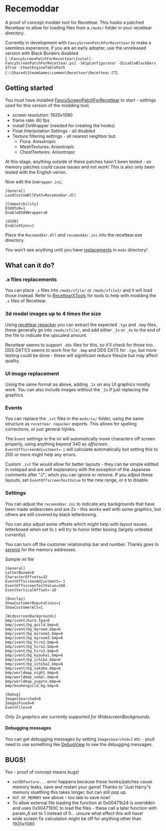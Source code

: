 # Recemoddar
A proof of concept modder tool for Recettear. This hooks a patched Recettear
to allow for loading files from a `/mods/` folder in your recettear directory.

Currently in development with `FancyScreenPatchForRecettear` to make a seemless
experience, if you are an early adopter, use the unreleased version with Black Borders disabled
(`.\FancyScreenPatchForRecettear\Install-FancyScreenPatchForRecettear.ps1 -SkipConfigurator -DisableBlackBars $True -CheatEngineTablePath C:\Shared\SteamGames\common\Recettear\Recettear.CT`).

## Getting started
You must have installed [FancyScreenPatchForRecettear](https://github.com/just-harry/FancyScreenPatchForRecettear) to
start - settings used for this version of the modding tool;
- screen resolution: 1920x1080
- frame rate: 60 fps
- install DxWrapper (needed for creating the hooks)
- Float Interpolation Settings - all disabled
- Texture filtering settings - all nearest neighbor but:
	- Flora: Anisotropic
	- MeshTextures: Anisotropic
	- ChestTextures: Anisotropic

At this stage, anything outside of these patches hasn't been tested - so memory
patches could cause issues and not work! This is also only been tested with
the English verion.

Now edit the `DxWrapper.ini`;
```
[General]
LoadCustomDllPath=Recemoddar.dll

[Compatibility]
D3d8to9=1
EnableD3d9Wrapper=0

[d3d9]
EnableVSync=1
```

Place the `Recemoddar.dll` and `recemoddar.ini` into the recettear.exe directory.

You won't see anything until you have [replacements](https://www.nexusmods.com/recettearanitemshopstale/mods/2) in `mods` directory!

## What can it do?

### .x files replacements
You can place `.x` files into `/mods/xfile/` or `/mods/xfile2/` and it will
load those instead. Refer to [RecettearXTools](https://github.com/ribeena/RecettearXTools) for tools
to help with modding the `.x` files of Recettear.

### 3d model images up to 4 times the size
Using [recettear repacker](https://github.com/UnrealPowerz/recettear-repacker) you can extract the
expected `.tga` and `.bmp` files, these generally go into `/mods/xfile/`,
and add either `_2x` or `_4x` to the end of the file to indicate the upscaled
amount.

Recettear seems to support `.dds` files for this, so it'll check for those too.
DDS DXT1/3 seems to work fine for `.bmp` and DDS DXT5 for `.tga`, but more testing
could be done - these will significant reduce fileszie but may affect quality.

### UI image replacement
Using the same format as above, adding `_2x` on any UI graphics mostly work.
You can also include images without the `_2x` if just replacing the graphics.

### Events
You can replace the `.ivt` files in the `mods/iv/` folder, using the same
structure as `recettear repacker` exports. This allows for spelling corrections,
or just general hijinks.

The `Event` settings in the ini will automatically move characters off screen 
properly, using anything beyond 340 as _offscreen_. `EventOffscreenAdjustment=-1` 
will calculate automatically but setting this to 200 or more might help any errors.

Custom `.ivt` file would allow for better layouts - they can be simple editted in 
notepad and are self explanatory with the exception of the Japanese comments 
after "//", whch you can ignore or remove. If you adjsut these layouts, set
`EventOffscreenTestValue` to the new range, or `0` to disable. 

### Settings
You can adjust the `recemoddar.ini` to indicate any backgrounds that have
been made widescreen and are 2x - this works well with some graphics,
but others are still covered by black letterboxing.

You can also adjust some offsets which might help with layout issues. 
letterboxed when set to `1` will try to honor letter boxing (largely 
untested currently).

You can turn off the customer relationship bar and number. Thanks goes to
[seronis](https://fearlessrevolution.com/viewtopic.php?t=803) for the memory
addresses.

Sample ini file
```
[General]
LetterBoxed=0
CharacterOffsets=32
EventOffscreenAdjustment=-1
EventOffscreenTestValue=340
EventVerticalOffset=-10

[Overlay]
ShowCustomerReputations=1
ShowCustomerAlt=1

[WidescreenBackgrounds]
bmp/ivent/kuro.tga=8
bmp/ivent/bg_guild.bmp=6
bmp/ivent/bg_myroom.bmp=6
bmp/ivent/bg_myroom2.bmp=6
bmp/ivent/bg_myroom3.bmp=6
bmp/ivent/bg_hiro1.bmp=6
bmp/ivent/bg_hiro2.bmp=6
bmp/ivent/bg_hiro3.bmp=6
bmp/ivent/bg_kyoukai.bmp=6
bmp/ivent/bg_ichiba.bmp=6
bmp/ivent/bg_ichiba2.bmp=6
bmp/ivent/bg_sakaba.bmp=6
bmp/worldmap_night.bmp=6
bmp/worldmap_nomal.bmp=6
bmp/worldmap_yugata.bmp=6
bmp/boukenguild_bg.bmp=6

[Debug]
ImagesSearched=0
ImagesFound=0
EventFiles=0
```
_Only 2x graphics are currently supported for WidescreenBackgrounds._

#### Debugging messages
You can get debugging messages by setting `ImagesSearched=1` etc - youll need
to use something like [DebugView](https://learn.microsoft.com/en-us/sysinternals/downloads/debugview)
to see the debugging messages.

## BUGS!
Yes - proof of concept means bugs!
- `setDDTexture...` error happens because these hooks/patches cause memory leaks, save
  and restart your game! Thanks to "Just Harry"s memory sluething this takes longer,
  but can still pop up.
- `OUT_OF_MEMORY` see above - too late to save now!
- To allow external file loading the function at 0x00471b24 is overidden and
  uses 0x0047193C to load the files - these call a later function with param_6 
  set to 1 instead of 0... unsure what effect this will have!
- wide screen fix calculation might be off for anything other than 1920x1080